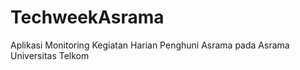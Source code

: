 # TechweekAsrama
Aplikasi Monitoring Kegiatan Harian Penghuni Asrama pada Asrama Universitas Telkom
